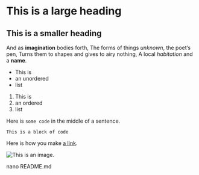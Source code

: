 # This is a large heading
## This is a smaller heading
And as **imagination** bodies forth,
The forms of things *unknown*, the poet’s pen,
Turns them to shapes and gives to airy nothing,
A local *habitation* and a **name**.
- This is 
- an unordered 
- list 
1. This is 
2. an ordered 
3. list 

Here is `some code` in the middle of a sentence. 
``` 
This is a block of code 
``` 
Here is how you make [a link](https://www.wikipedia.org/).
 
![This is an image.](https://github.com/yihui/xaringan/releases/download/v0.0.2/karl-moustache.jpg)


nano README.md
